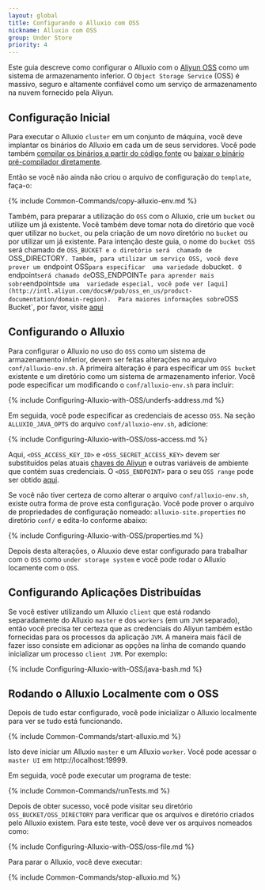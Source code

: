 ```yaml
---
layout: global
title: Configurando o Alluxio com OSS
nickname: Alluxio com OSS
group: Under Store
priority: 4
---
```


Este guia descreve como configurar o Alluxio com o [Aliyun OSS](http://www.aliyun.com/product/oss/?lang=en) 
como um sistema de armazenamento inferior. O `Object Storage Service` (OSS) é massivo, seguro e altamente 
confiável como um serviço de armazenamento na nuvem fornecido pela Aliyun.

## Configuração Inicial

Para executar o Alluxio `cluster` em um conjunto de máquina, você deve implantar os binários do Alluxio em 
cada um de seus servidores. Você pode também 
[compilar os binários a partir do código fonte](http://alluxio.org/documentation/master/Building-Alluxio-Master-Branch.html) 
ou [baixar o binário pré-compilador diretamente](http://alluxio.org/documentation/master/Running-Alluxio-Locally.html).

Então se você não ainda não criou o arquivo de configuração do `template`, faça-o:

{% include Common-Commands/copy-alluxio-env.md %}

Também, para preparar a utilização do `OSS` com o Alluxio, crie um `bucket` ou utilize um já existente. Você também deve 
tomar nota do diretório que você quer utilizar no `bucket`, ou pela criação de um novo diretório no `bucket` ou por utilizar 
um já existente. Para intenção deste guia, o nome do `bucket OSS` será chamado de `OSS_BUCKET e o diretório será 
chamado de `OSS_DIRECTORY`. Também, para utilizar um serviço OSS, você deve prover um `endpoint OSS` para especificar 
uma variedade do `bucket`. O `endpoint` será chamado de `OSS_ENDPOINT` e para aprender mais sobre `endpoints` de uma 
variedade especial, você pode ver [aqui](http://intl.aliyun.com/docs#/pub/oss_en_us/product-documentation/domain-region). 
Para maiores informações sobre `OSS Bucket`, por favor, visite 
[aqui](http://intl.aliyun.com/docs#/pub/oss_en_us/product-documentation/function&bucket)

## Configurando o Alluxio

Para configurar o Alluxio no uso do `OSS` como um sistema de armazenamento inferior, devem ser feitas alterações no arquivo 
`conf/alluxio-env.sh`. A primeira alteração é para especificar um `OSS bucket` existente e um diretório como um sistema
de armazenamento inferior. Você pode especificar um modificando o `conf/alluxio-env.sh` para incluir:

{% include Configuring-Alluxio-with-OSS/underfs-address.md %}
    
Em seguida, você pode especificar as credenciais de acesso `OSS`. Na seção `ALLUXIO_JAVA_OPTS` do arquivo 
`conf/alluxio-env.sh`, adicione:

{% include Configuring-Alluxio-with-OSS/oss-access.md %}
    
Aqui, `<OSS_ACCESS_KEY_ID>` e `<OSS_SECRET_ACCESS_KEY>` devem ser substituídos pelas atuais 
[chaves do Aliyun](https://ak-console.aliyun.com/#/accesskey) e outras variáveis de ambiente que contém suas credenciais.
O `<OSS_ENDPOINT>` para o seu `OSS range` pode ser obtido 
[aqui](http://intl.aliyun.com/docs#/pub/oss_en_us/product-documentation/domain-region). 

Se você não tiver certeza de como alterar o arquivo `conf/alluxio-env.sh`, existe outra forma de prove esta configuração. 
Você pode prover o arquivo de propriedades de configuração nomeado: `alluxio-site.properties` no diretório `conf/` 
e edita-lo conforme abaixo:

{% include Configuring-Alluxio-with-OSS/properties.md %}

Depois desta alterações, o Aluuxio deve estar configurado para trabalhar com o `OSS` como `under storage system` e você 
pode rodar o Alluxio locamente com o `OSS`.

## Configurando Aplicações Distribuídas

Se você estiver utilizando um Alluxio `client` que está rodando separadamente do Alluxio `master` e dos `workers` 
(em um `JVM` separado), então você precisa ter certeza que as credenciais do Aliyun também estão fornecidas para os 
processos da aplicação `JVM`. A maneira mais fácil de fazer isso consiste em adicionar as opções na linha de comando 
quando inicializar um processo `client JVM`. Por exemplo:

{% include Configuring-Alluxio-with-OSS/java-bash.md %}

## Rodando o Alluxio Localmente com o OSS

Depois de tudo estar configurado, você pode inicializar o Alluxio localmente para ver se tudo está funcionando.

{% include Common-Commands/start-alluxio.md %}
    
Isto deve iniciar um Alluxio `master` e um Alluxio `worker`. Você pode acessar o `master UI` em http://localhost:19999.

Em seguida, você pode executar um programa de teste:

{% include Common-Commands/runTests.md %}
    
Depois de obter sucesso, você pode visitar seu diretório `OSS_BUCKET/OSS_DIRECTORY` para verificar que os arquivos e 
diretório criados pelo Alluxio existem. Para este teste, você deve ver os arquivos nomeados como:

{% include Configuring-Alluxio-with-OSS/oss-file.md %}

Para parar o Alluxio, você deve executar:

{% include Common-Commands/stop-alluxio.md %}
